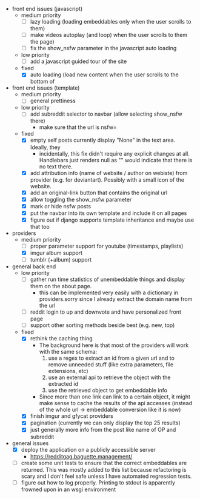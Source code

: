 - front end issues (javascript)
  - medium priority
    - [ ] lazy loading (loading embeddables only when the user scrolls to them)
    - [ ] make videos autoplay (and loop) when the user scrolls to them
      the page)
    - [ ] fix the show\_nsfw parameter in the javascript auto loading
  - low priority
    - [ ] add a javascript guided tour of the site
  - fixed
    - [x] auto loading (load new content when the user scrolls to the bottom of
- front end issues (template)
  - medium priority
    - [ ] general prettiness
  - low priority
    - [ ] add subreddit selector to navbar (allow selecting show\_nsfw there)
      - make sure that the url is nsfw=<eggplant emoji>
  - fixed
    - [x] empty self posts currently display "None" in the text area. Ideally, they
      - incidentally, this fix didn't require any explicit changes at all.
        Handlebars just renders null as ""
      would indicate that there is no text there.
    - [x] add attribution info (name of website / author on webiste) from
      provider (e.g. for deviantart). Possibly with a small icon of the website.
    - [x] add an original-link button that contains the original url
    - [x] allow toggling the show\_nsfw parameter
    - [x] mark or hide nsfw posts
    - [x] put the navbar into its own template and include it on all pages
    - [x] figure out if django supports template inheritance and maybe use that too
- providers
  - medium priority
    - [ ] proper parameter support for youtube (timestamps, playlists)
    - [x] imgur album support
    - [ ] tumblr (+album) support
- general back end
  - low priority
    - [ ] gather run time statistics of unembeddable things and display them on
      the about page.
      - this can be implemented very easily with a dictionary in providers.sorry
        since I already extract the domain name from the url
    - [ ] reddit login to up and downvote and have personalized front page
    - [ ] support other sorting methods beside best (e.g. new, top)
  - fixed
    - [x] rethink the caching thing
      - The background here is that most of the providers will work with the same
        schema:
        1. use a regex to extract an id from a given url and to remove unneeded
           stuff (like extra parameters, file extensions, etc)
        2. use an external api to retrieve the object with the extracted id
        3. use the retrieved object to get embeddable info
      - Since more than one link can link to a certain object, it might make sense
        to cache the results of the api accesses (instead of the whole url ->
        embeddable conversion like it is now)
    - [x] finish imgur and gfycat providers
    - [x] pagination (currently we can only display the top 25 results)
    - [x] just generally more info from the post like name of OP and subreddit
- general issues
  - [x] deploy the application on a publicly accessible server
    - https://redditgag.baguette.management/
  - [ ] create some unit tests to ensure that the correct embeddables are
    returned. This was mostly added to this list because refactoring is scary
    and I don't feel safe unless I have automated regression tests.
  - [ ] figure out how to log properly. Printing to stdout is apparently frowned
    upon in an wsgi environment
